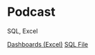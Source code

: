 # Podcast
SQL, Excel

[Dashboards (Excel)](https://github.com/mattclark186/Podcast/blob/main/Podcast%20Listening%20Dashboards.xlsx)
[SQL File](https://github.com/mattclark186/Podcast/blob/main/podcast.sql)

